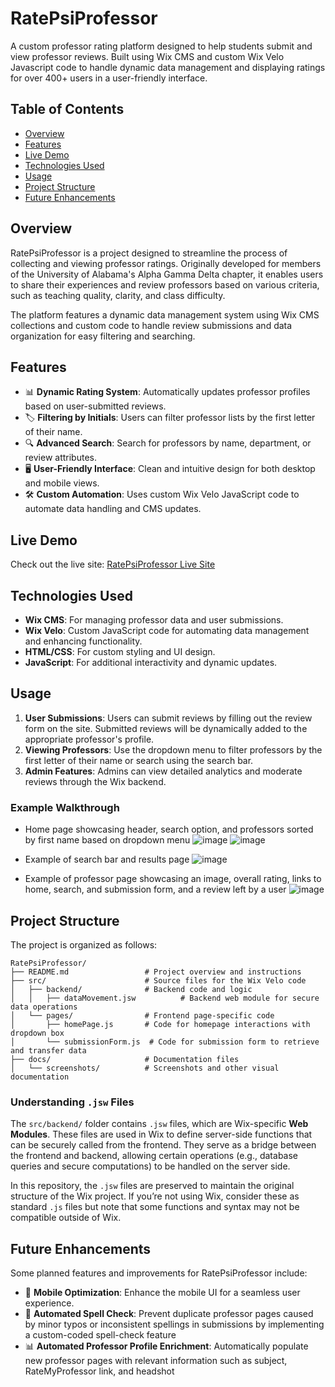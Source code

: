 # RatePsiProfessor

A custom professor rating platform designed to help students submit and view professor reviews. Built using Wix CMS and custom Wix Velo Javascript code to handle dynamic data management and displaying ratings for over 400+ users in a user-friendly interface.

## Table of Contents
- [Overview](#overview)
- [Features](#features)
- [Live Demo](#live-demo)
- [Technologies Used](#technologies-used)
- [Usage](#usage)
- [Project Structure](#project-structure)
- [Future Enhancements](#future-enhancements)

## Overview
RatePsiProfessor is a project designed to streamline the process of collecting and viewing professor ratings. Originally developed for members of the University of Alabama's Alpha Gamma Delta chapter, it enables users to share their experiences and review professors based on various criteria, such as teaching quality, clarity, and class difficulty.

The platform features a dynamic data management system using Wix CMS collections and custom code to handle review submissions and data organization for easy filtering and searching.

## Features
- 📊 **Dynamic Rating System**: Automatically updates professor profiles based on user-submitted reviews.
- 🏷️ **Filtering by Initials**: Users can filter professor lists by the first letter of their name.
- 🔍 **Advanced Search**: Search for professors by name, department, or review attributes.
- 🖥️ **User-Friendly Interface**: Clean and intuitive design for both desktop and mobile views.
- 🛠️ **Custom Automation**: Uses custom Wix Velo JavaScript code to automate data handling and CMS updates.

## Live Demo
Check out the live site: [RatePsiProfessor Live Site](https://mtbarnett6.wixsite.com/ratepsiprofessors)  

## Technologies Used
- **Wix CMS**: For managing professor data and user submissions.
- **Wix Velo**: Custom JavaScript code for automating data management and enhancing functionality.
- **HTML/CSS**: For custom styling and UI design.
- **JavaScript**: For additional interactivity and dynamic updates.

## Usage
1. **User Submissions**: Users can submit reviews by filling out the review form on the site. Submitted reviews will be dynamically added to the appropriate professor's profile.
2. **Viewing Professors**: Use the dropdown menu to filter professors by the first letter of their name or search using the search bar.
3. **Admin Features**: Admins can view detailed analytics and moderate reviews through the Wix backend.

### Example Walkthrough
- Home page showcasing header, search option, and professors sorted by first name based on dropdown menu
![image](https://github.com/user-attachments/assets/95f59fb0-5fb6-472e-a91c-92020e3bd121)
![image](https://github.com/user-attachments/assets/1a2d47b8-3c4f-4c3c-ab04-c2d74defcbd5)

- Example of search bar and results page
![image](https://github.com/user-attachments/assets/002126ae-5614-4f67-afcc-d324120cd8fb)

- Example of professor page showcasing an image, overall rating, links to home, search, and submission form, and a review left by a user
![image](https://github.com/user-attachments/assets/dbfd3398-5f57-400a-be78-600157dd9ff0)

## Project Structure
The project is organized as follows:
```
RatePsiProfessor/
├── README.md                 # Project overview and instructions
├── src/                      # Source files for the Wix Velo code
│   ├── backend/              # Backend code and logic
│   │   ├── dataMovement.jsw          # Backend web module for secure data operations
│   └── pages/                # Frontend page-specific code
│       ├── homePage.js       # Code for homepage interactions with dropdown box
│       └── submissionForm.js  # Code for submission form to retrieve and transfer data
├── docs/                     # Documentation files
│   └── screenshots/          # Screenshots and other visual documentation
```

### Understanding `.jsw` Files
The `src/backend/` folder contains `.jsw` files, which are Wix-specific **Web Modules**. These files are used in Wix to define server-side functions that can be securely called from the frontend. They serve as a bridge between the frontend and backend, allowing certain operations (e.g., database queries and secure computations) to be handled on the server side.

In this repository, the `.jsw` files are preserved to maintain the original structure of the Wix project. If you’re not using Wix, consider these as standard `.js` files but note that some functions and syntax may not be compatible outside of Wix.

## Future Enhancements
Some planned features and improvements for RatePsiProfessor include:

- 📱 **Mobile Optimization**: Enhance the mobile UI for a seamless user experience.
- 🔐 **Automated Spell Check**: Prevent duplicate professor pages caused by minor typos or inconsistent spellings in submissions by implementing a custom-coded spell-check feature
- 📊 **Automated Professor Profile Enrichment**: Automatically populate new professor pages with relevant information such as subject, RateMyProfessor link, and headshot
